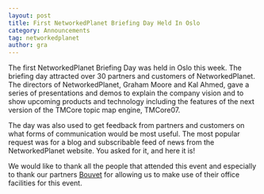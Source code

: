 ```yaml
---
layout: post
title: First NetworkedPlanet Briefing Day Held In Oslo
category: Announcements
tag: networkedplanet
author: gra
---
```

The first NetworkedPlanet Briefing Day was held in Oslo this week. The briefing day attracted over 30 partners and customers of NetworkedPlanet. The directors of NetworkedPlanet, Graham Moore and Kal Ahmed, gave a series of presentations and demos to explain the company vision and to show upcoming products and technology including the features of the next version of the TMCore topic map engine, TMCore07.

The day was also used to get feedback from partners and customers on what forms of communication would be most useful. The most popular request was for a blog and subscribable feed of news from the NetworkedPlanet website. You asked for it, and here it is!

We would like to thank all the people that attended this event and especially to thank our partners <a href="http://www.networkedplanet.com/partners/">Bouvet</a> for allowing us to make use of their office facilities for this event.

